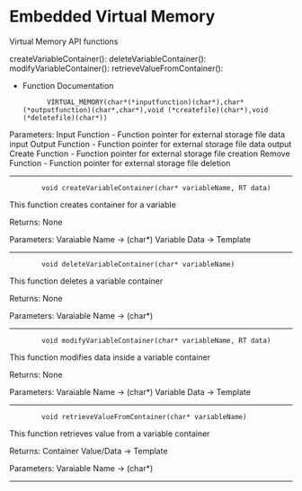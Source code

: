 # Embedded Virtual Memory

Virtual Memory API functions

createVariableContainer(): 
deleteVariableContainer():
modifyVariableContainer():
retrieveValueFromContainer():

* Function Documentation

            VIRTUAL_MEMORY(char*(*inputfunction)(char*),char* (*outputfunction)(char*,char*),void (*createfile)(char*),void (*deletefile)(char*))

Parameters:
    Input Function - Function pointer for external storage file data input
    Output Function - Function pointer for external storage file data output
    Create Function - Function pointer for external storage file creation
    Remove Function - Function pointer for external storage file deletion


---------------------------------------------------------

            void createVariableContainer(char* variableName, RT data)

This function creates container for a variable

Returns:
    None

Parameters:
    Varaiable Name -> (char*)
    Variable Data -> Template 

---------------------------------------------------------

            void deleteVariableContainer(char* variableName)

This function deletes a variable container

Returns:
    None

Parameters:
    Varaiable Name -> (char*)

---------------------------------------------------------

            void modifyVariableContainer(char* variableName, RT data)

This function modifies data inside a variable container

Returns:
    None

Parameters:
    Varaiable Name -> (char*)
    Variable Data -> Template

--------------------------------------------------------

            void retrieveValueFromContainer(char* variableName)

This function retrieves value from a variable container

Returns:
    Container Value/Data -> Template

Parameters:
    Varaiable Name -> (char*)

---------------------------------------------------------

